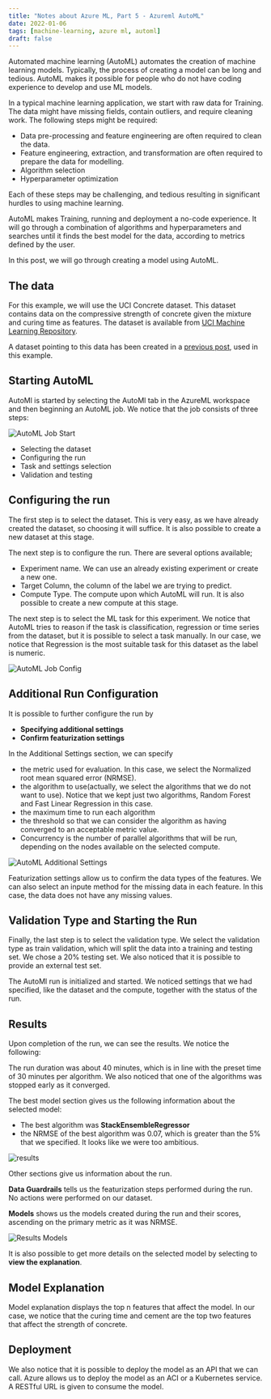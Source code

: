 ```yaml
---
title: "Notes about Azure ML, Part 5 - Azureml AutoML"
date: 2022-01-06
tags: [machine-learning, azure ml, automl]
draft: false
---
```


Automated machine learning (AutoML) automates the creation of machine learning models. Typically, the process of creating a model can be long and tedious. AutoML makes it possible for people who do not have coding experience to develop and use ML models.

In a typical machine learning application, we start with raw data for Training. The data might have missing fields, contain outliers, and require cleaning work. The following steps might be required:

- Data pre-processing and feature engineering are often required to clean the data.
- Feature engineering, extraction, and transformation are often required to prepare the data for modelling.
- Algorithm selection
- Hyperparameter optimization

Each of these steps may be challenging, and tedious resulting in significant hurdles to using machine learning.

AutoML makes Training, running and deployment a no-code experience. It will go through a combination of algorithms and hyperparameters and searches until it finds the best model for the data, according to metrics defined by the user.

In this post, we will go through creating a model using AutoML.

## The data

For this example, we will use the UCI Concrete dataset. This dataset contains data on the compressive strength of concrete given the mixture and curing time as features. The dataset is available from [UCI Machine Learning Repository](https://archive.ics.uci.edu/ml/datasets/concrete+compressive+strength).

A dataset pointing to this data has been created in a [previous post](/post/azureml_datasetfromurl), used in this example.

## Starting AutoML

AutoMl is started by selecting the AutoMl tab in the AzureML workspace and then beginning an AutoML job. We notice that the job consists of three steps:

![AutoML Job Start](/post/img/azureml_automl_config_start.jpg)

- Selecting the dataset
- Configuring the run
- Task and settings selection
- Validation and testing

## Configuring the run

The first step is to select the dataset. This is very easy, as we have already created the dataset, so choosing it will suffice. It is also possible to create a new dataset at this stage.

The next step is to configure the run. There are several options available;

- Experiment name. We can use an already existing experiment or create a new one.
- Target Column, the column of the label we are trying to predict.
- Compute Type. The compute upon which AutoML will run. It is also possible to create a new compute at this stage.

The next step is to select the ML task for this experiment. We notice that AutoML tries to reason if the task is classification, regression or time series from the dataset, but it is possible to select a task manually. In our case, we notice that Regression is the most suitable task for this dataset as the label is numeric.

![AutoML Job Config](/post/img/azureml_azureml_automl_config_1.jpg)

## Additional Run Configuration

It is possible to further configure the run by

- **Specifying additional settings**
- **Confirm featurization settings**

In the Additional Settings section, we can specify

- the metric used for evaluation. In this case, we select the Normalized root mean squared error (NRMSE).
- the algorithm to use(actually, we select the algorithms that we do not want to use). Notice that we kept just two algorithms, Random Forest and Fast Linear Regression in this case.
- the maximum time to run each algorithm
- the threshold so that we can consider the algorithm as having converged to an acceptable metric value.
- Concurrency is the number of parallel algorithms that will be run, depending on the nodes available on the selected compute.

![AutoML Additional Settings](/post/img/azureml_automl_additionalconfig_settings.jpg)

Featurization settings allow us to confirm the data types of the features. We can also select an inpute method for the missing data in each feature. In this case, the data does not have any missing values.

## Validation Type and Starting the Run

Finally, the last step is to select the validation type. We select the validation type as train validation, which will split the data into a training and testing set. We chose a 20% testing set. We also noticed that it is possible to provide an external test set.

The AutoMl run is initialized and started. We noticed settings that we had specified, like the dataset and the compute, together with the status of the run.

## Results

Upon completion of the run, we can see the results. We notice the following:

The run duration was about 40 minutes, which is in line with the preset time of 30 minutes per algorithm. We also noticed that one of the algorithms was stopped early as it converged.

The best model section gives us the following information about the selected model:

- The best algorithm was **StackEnsembleRegressor**
- the NRMSE of the best algorithm was 0.07, which is greater than the 5% that we specified. It looks like we were too ambitious.

![results](/post/img/azureml_automl_results.jpg)

Other sections give us information about the run.

**Data Guardrails** tells us the featurization steps performed during the run. No actions were performed on our dataset.

**Models** shows us the models created during the run and their scores, ascending on the primary metric as it was NRMSE.

![Results Models](/post/img/azureml_automl_results_models.jpg)

It is also possible to get more details on the selected model by selecting to **view the explanation**.

## Model Explanation

Model explanation displays the top n features that affect the model. In our case, we notice that the curing time and cement are the top two features that affect the strength of concrete.

## Deployment

We also notice that it is possible to deploy the model as an API that we can call. Azure allows us to deploy the model as an ACI or a Kubernetes service. A RESTful URL is given to consume the model.
